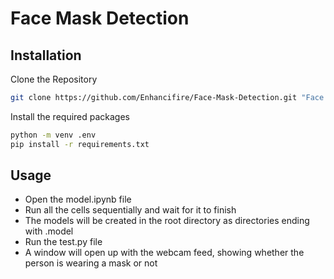 # Face Mask Detection

## Installation

Clone the Repository 
```bash
git clone https://github.com/Enhancifire/Face-Mask-Detection.git "Face Mask Detection"
```

Install the required packages
```bash
python -m venv .env
pip install -r requirements.txt
```

## Usage

- Open the model.ipynb file
- Run all the cells sequentially and wait for it to finish
- The models will be created in the root directory as directories ending with .model
- Run the test.py file
- A window will open up with the webcam feed, showing whether the person is wearing a mask or not